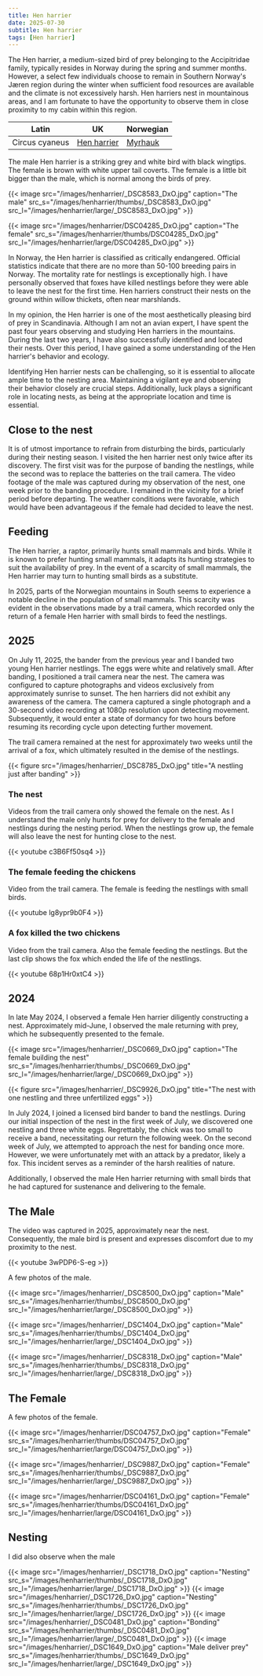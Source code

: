 ```yaml
---
title: Hen harrier
date: 2025-07-30
subtitle: Hen harrier
tags: [Hen harrier]
---
```


The Hen harrier, a medium-sized bird of prey belonging to the Accipitridae family, typically resides in Norway during the spring and summer months. However, a select few individuals choose to remain in Southern Norway's Jæren region during the winter when sufficient food resources are available and the climate is not excessively harsh. Hen harriers nest in mountainous areas, and I am fortunate to have the opportunity to observe them in close proximity to my cabin within this region. 

<!--more-->

| Latin      | UK | Norwegian |
| --------- |  --------- |    --------- |
|  Circus cyaneus |  [Hen harrier](https://en.wikipedia.org/wiki/Hen_harrier) |  [Myrhauk](https://no.wikipedia.org/wiki/Myrhauk) |

The male Hen harrier is a striking grey and white bird with black wingtips. The female is brown with white upper tail coverts. The female is a little bit bigger than the male, which is normal among the birds of prey.

{{< image src="/images/henharrier/_DSC8583_DxO.jpg"  caption="The male" src_s="/images/henharrier/thumbs/_DSC8583_DxO.jpg" src_l="/images/henharrier/large/_DSC8583_DxO.jpg" >}}

{{< image src="/images/henharrier/DSC04285_DxO.jpg"  caption="The female" src_s="/images/henharrier/thumbs/DSC04285_DxO.jpg" src_l="/images/henharrier/large/DSC04285_DxO.jpg" >}}

In Norway, the Hen harrier is classified as critically endangered. Official statistics indicate that there are no more than 50-100 breeding pairs in Norway. The mortality rate for nestlings is exceptionally high. I have personally observed that foxes have killed nestlings before they were able to leave the nest for the first time. Hen harriers construct their nests on the ground within willow thickets, often near marshlands.

In my opinion, the Hen harrier is one of the most aesthetically pleasing bird of prey in Scandinavia. Although I am not an avian expert, I have spent the past four years observing and studying Hen harriers in the mountains. During the last two years, I have also successfully identified and located their nests. Over this period, I have gained a some understanding of the Hen harrier's behavior and ecology.

Identifying Hen harrier nests can be challenging, so it is essential to allocate ample time to the nesting area. Maintaining a vigilant eye and observing their behavior closely are crucial steps. Additionally, luck plays a significant role in locating nests, as being at the appropriate location and time is essential. 

## Close to the nest

It is of utmost importance to refrain from disturbing the birds, particularly during their nesting season. I visited the hen harrier nest only twice after its discovery. The first visit was for the purpose of banding the nestlings, while the second was to replace the batteries on the trail camera. The video footage of the male was captured during my observation of the nest, one week prior to the banding procedure. I remained in the vicinity for a brief period before departing. The weather conditions were favorable, which would have been advantageous if the female had decided to leave the nest.

## Feeding

The Hen harrier, a raptor, primarily hunts small mammals and birds. While it is known to prefer hunting small mammals, it adapts its hunting strategies to suit the availability of prey. In the event of a scarcity of small mammals, the Hen harrier may turn to hunting small birds as a substitute.

In 2025, parts of the Norwegian mountains in South seems to experience a notable decline in the population of small mammals. This scarcity was evident in the observations made by a trail camera, which recorded only the return of a female Hen harrier with small birds to feed the nestlings.

## 2025

On July 11, 2025, the bander from the previous year and I banded two young Hen harrier nestlings. The eggs were white and relatively small. After banding, I positioned a trail camera near the nest. The camera was configured to capture photographs and videos exclusively from approximately sunrise to sunset. The hen harriers did not exhibit any awareness of the camera. The camera captured a single photograph and a 30-second video recording at 1080p resolution upon detecting movement. Subsequently, it would enter a state of dormancy for two hours before resuming its recording cycle upon detecting further movement.

The trail camera remained at the nest for approximately two weeks until the arrival of a fox, which ultimately resulted in the demise of the nestlings. 

{{< figure src="/images/henharrier/_DSC8785_DxO.jpg" title="A nestling just after banding" >}}

### The nest

Videos from the trail camera only showed the female on the nest. As I understand the male only hunts for prey for delivery to the female and nestlings during the nesting period. When the nestlings grow up, the female will also leave the nest for hunting close to the nest.

{{< youtube c3B6Ff50sq4 >}}

### The female feeding the chickens

Video from the trail camera. The female is feeding the nestlings with small birds.

{{< youtube lg8ypr9b0F4 >}}

### A fox killed the two chickens

Video from the trail camera. Also the female feeding the nestlings. But the last clip shows the fox which ended the life of the nestlings.

{{< youtube 68p1Hr0xtC4 >}}

## 2024

In late May 2024, I observed a female Hen harrier diligently constructing a nest. Approximately mid-June, I observed the male returning with prey, which he subsequently presented to the female.

{{< image src="/images/henharrier/_DSC0669_DxO.jpg"  caption="The female building the nest" src_s="/images/henharrier/thumbs/_DSC0669_DxO.jpg" src_l="/images/henharrier/large/_DSC0669_DxO.jpg" >}}

{{< figure src="/images/henharrier/_DSC9926_DxO.jpg" title="The nest with one nestling and three unfertilized eggs" >}}

In July 2024, I joined a licensed bird bander to band the nestlings. During our initial inspection of the nest in the first week of July, we discovered one nestling and three white eggs. Regrettably, the chick was too small to receive a band, necessitating our return the following week.
On the second week of July, we attempted to approach the nest for banding once more. However, we were unfortunately met with an attack by a predator, likely a fox. This incident serves as a reminder of the harsh realities of nature.

Additionally, I observed the male Hen harrier returning with small birds that he had captured for sustenance and delivering to the female.

## The Male

The video was captured in 2025, approximately near the nest. Consequently, the male bird is present and expresses discomfort due to my proximity to the nest. 

{{< youtube 3wPDP6-S-eg >}}

A few photos of the male.

{{< image src="/images/henharrier/_DSC8500_DxO.jpg"  caption="Male" src_s="/images/henharrier/thumbs/_DSC8500_DxO.jpg" src_l="/images/henharrier/large/_DSC8500_DxO.jpg" >}}

{{< image src="/images/henharrier/_DSC1404_DxO.jpg"  caption="Male" src_s="/images/henharrier/thumbs/_DSC1404_DxO.jpg" src_l="/images/henharrier/large/_DSC1404_DxO.jpg" >}}

{{< image src="/images/henharrier/_DSC8318_DxO.jpg"  caption="Male" src_s="/images/henharrier/thumbs/_DSC8318_DxO.jpg" src_l="/images/henharrier/large/_DSC8318_DxO.jpg" >}}


## The Female

A few photos of the female.

{{< image src="/images/henharrier/DSC04757_DxO.jpg"  caption="Female" src_s="/images/henharrier/thumbs/DSC04757_DxO.jpg" src_l="/images/henharrier/large/DSC04757_DxO.jpg" >}}

{{< image src="/images/henharrier/_DSC9887_DxO.jpg"  caption="Female" src_s="/images/henharrier/thumbs/_DSC9887_DxO.jpg" src_l="/images/henharrier/large/_DSC9887_DxO.jpg" >}}

{{< image src="/images/henharrier/DSC04161_DxO.jpg"  caption="Female" src_s="/images/henharrier/thumbs/DSC04161_DxO.jpg" src_l="/images/henharrier/large/DSC04161_DxO.jpg" >}}


## Nesting

I did also observe when the male

{{< image src="/images/henharrier/_DSC1718_DxO.jpg"  caption="Nesting" src_s="/images/henharrier/thumbs/_DSC1718_DxO.jpg" src_l="/images/henharrier/large/_DSC1718_DxO.jpg" >}}
{{< image src="/images/henharrier/_DSC1726_DxO.jpg"  caption="Nesting" src_s="/images/henharrier/thumbs/_DSC1726_DxO.jpg" src_l="/images/henharrier/large/_DSC1726_DxO.jpg" >}}
{{< image src="/images/henharrier/_DSC0481_DxO.jpg"  caption="Bonding" src_s="/images/henharrier/thumbs/_DSC0481_DxO.jpg" src_l="/images/henharrier/large/_DSC0481_DxO.jpg" >}}
{{< image src="/images/henharrier/_DSC1649_DxO.jpg"  caption="Male deliver prey" src_s="/images/henharrier/thumbs/_DSC1649_DxO.jpg" src_l="/images/henharrier/large/_DSC1649_DxO.jpg" >}}
